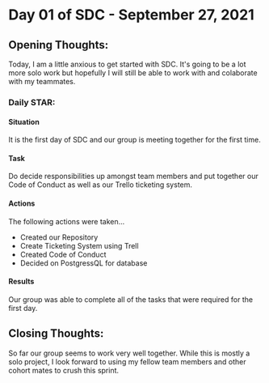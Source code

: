 # Day 01 of SDC - September 27, 2021

## Opening Thoughts:

Today, I am a little anxious to get started with SDC. It's going to be a lot more solo work but hopefully I will still be able to work with and colaborate with my teammates.

### Daily STAR:

#### Situation

It is the first day of SDC and our group is meeting together for the first time.

#### Task

Do decide responsibilities up amongst team members and put together our Code of Conduct as well as our Trello ticketing system.

#### Actions

The following actions were taken...

- Created our Repository
- Create Ticketing System using Trell
- Created Code of Conduct
- Decided on PostgressQL for database

#### Results

Our group was able to complete all of the tasks that were required for the first day.

## Closing Thoughts:

So far our group seems to work very well together. While this is mostly a solo project, I look forward to using my fellow team members and other cohort mates to crush this sprint.